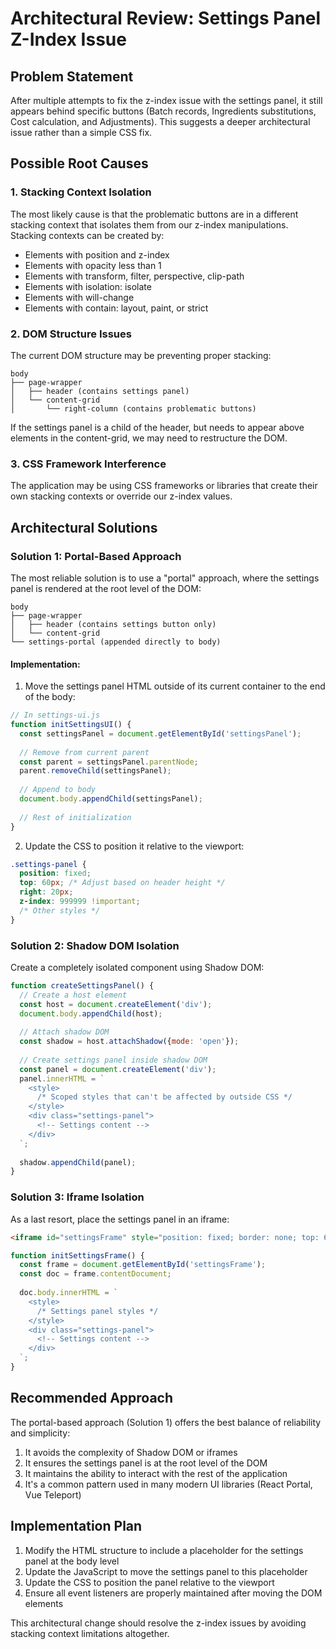 # Architectural Review: Settings Panel Z-Index Issue

## Problem Statement

After multiple attempts to fix the z-index issue with the settings panel, it still appears behind specific buttons (Batch records, Ingredients substitutions, Cost calculation, and Adjustments). This suggests a deeper architectural issue rather than a simple CSS fix.

## Possible Root Causes

### 1. Stacking Context Isolation

The most likely cause is that the problematic buttons are in a different stacking context that isolates them from our z-index manipulations. Stacking contexts can be created by:

- Elements with position and z-index
- Elements with opacity less than 1
- Elements with transform, filter, perspective, clip-path
- Elements with isolation: isolate
- Elements with will-change
- Elements with contain: layout, paint, or strict

### 2. DOM Structure Issues

The current DOM structure may be preventing proper stacking:

```
body
├── page-wrapper
│   ├── header (contains settings panel)
│   └── content-grid
│       └── right-column (contains problematic buttons)
```

If the settings panel is a child of the header, but needs to appear above elements in the content-grid, we may need to restructure the DOM.

### 3. CSS Framework Interference

The application may be using CSS frameworks or libraries that create their own stacking contexts or override our z-index values.

## Architectural Solutions

### Solution 1: Portal-Based Approach

The most reliable solution is to use a "portal" approach, where the settings panel is rendered at the root level of the DOM:

```
body
├── page-wrapper
│   ├── header (contains settings button only)
│   └── content-grid
└── settings-portal (appended directly to body)
```

#### Implementation:

1. Move the settings panel HTML outside of its current container to the end of the body:

```javascript
// In settings-ui.js
function initSettingsUI() {
  const settingsPanel = document.getElementById('settingsPanel');
  
  // Remove from current parent
  const parent = settingsPanel.parentNode;
  parent.removeChild(settingsPanel);
  
  // Append to body
  document.body.appendChild(settingsPanel);
  
  // Rest of initialization
}
```

2. Update the CSS to position it relative to the viewport:

```css
.settings-panel {
  position: fixed;
  top: 60px; /* Adjust based on header height */
  right: 20px;
  z-index: 999999 !important;
  /* Other styles */
}
```

### Solution 2: Shadow DOM Isolation

Create a completely isolated component using Shadow DOM:

```javascript
function createSettingsPanel() {
  // Create a host element
  const host = document.createElement('div');
  document.body.appendChild(host);
  
  // Attach shadow DOM
  const shadow = host.attachShadow({mode: 'open'});
  
  // Create settings panel inside shadow DOM
  const panel = document.createElement('div');
  panel.innerHTML = `
    <style>
      /* Scoped styles that can't be affected by outside CSS */
    </style>
    <div class="settings-panel">
      <!-- Settings content -->
    </div>
  `;
  
  shadow.appendChild(panel);
}
```

### Solution 3: Iframe Isolation

As a last resort, place the settings panel in an iframe:

```html
<iframe id="settingsFrame" style="position: fixed; border: none; top: 60px; right: 20px; z-index: 999999;"></iframe>
```

```javascript
function initSettingsFrame() {
  const frame = document.getElementById('settingsFrame');
  const doc = frame.contentDocument;
  
  doc.body.innerHTML = `
    <style>
      /* Settings panel styles */
    </style>
    <div class="settings-panel">
      <!-- Settings content -->
    </div>
  `;
}
```

## Recommended Approach

The portal-based approach (Solution 1) offers the best balance of reliability and simplicity:

1. It avoids the complexity of Shadow DOM or iframes
2. It ensures the settings panel is at the root level of the DOM
3. It maintains the ability to interact with the rest of the application
4. It's a common pattern used in many modern UI libraries (React Portal, Vue Teleport)

## Implementation Plan

1. Modify the HTML structure to include a placeholder for the settings panel at the body level
2. Update the JavaScript to move the settings panel to this placeholder
3. Update the CSS to position the panel relative to the viewport
4. Ensure all event listeners are properly maintained after moving the DOM elements

This architectural change should resolve the z-index issues by avoiding stacking context limitations altogether.